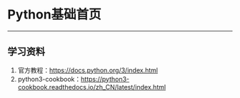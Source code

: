 # Python基础首页

---

## 学习资料

1. 官方教程：https://docs.python.org/3/index.html
2. python3-cookbook：https://python3-cookbook.readthedocs.io/zh_CN/latest/index.html